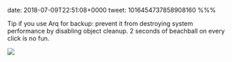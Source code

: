 date: 2018-07-09T22:51:08+0000
tweet: 1016454737858908160
%%%

Tip if you use Arq for backup: prevent it from destroying system performance by disabling object cleanup. 2 seconds of beachball on every click is no fun.

![](DhssLe6U0AAaySN.png)
